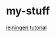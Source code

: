 # my-stuff

[leiningen tutorial](https://github.com/technomancy/leiningen/blob/stable/doc/TUTORIAL.md)

